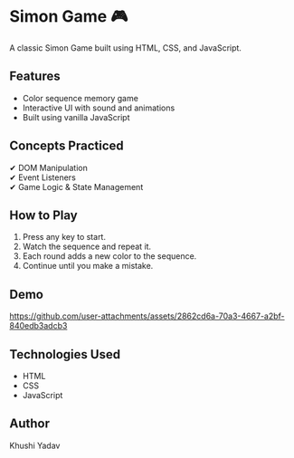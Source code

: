 # Simon Game 🎮
A classic Simon Game built using HTML, CSS, and JavaScript.

## Features
- Color sequence memory game
- Interactive UI with sound and animations
- Built using vanilla JavaScript

## Concepts Practiced
✔ DOM Manipulation  
✔ Event Listeners  
✔ Game Logic & State Management  

## How to Play
1. Press any key to start.
2. Watch the sequence and repeat it.
3. Each round adds a new color to the sequence.
4. Continue until you make a mistake.

## Demo


https://github.com/user-attachments/assets/2862cd6a-70a3-4667-a2bf-840edb3adcb3



## Technologies Used
- HTML
- CSS
- JavaScript

## Author
Khushi Yadav

